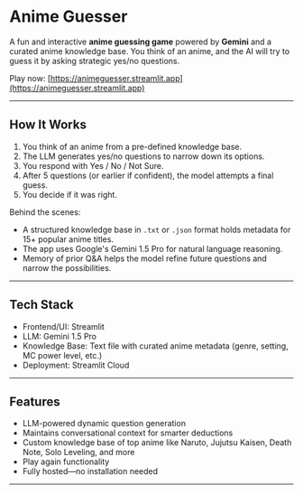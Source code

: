 # Anime Guesser

A fun and interactive **anime guessing game** powered by **Gemini** and a curated anime knowledge base. You think of an anime, and the AI will try to guess it by asking strategic yes/no questions.

Play now: [https://animeguesser.streamlit.app](https://animeguesser.streamlit.app)

---

## How It Works

1. You think of an anime from a pre-defined knowledge base.
2. The LLM generates yes/no questions to narrow down its options.
3. You respond with Yes / No / Not Sure.
4. After 5 questions (or earlier if confident), the model attempts a final guess.
5. You decide if it was right.

Behind the scenes:
- A structured knowledge base in `.txt` or `.json` format holds metadata for 15+ popular anime titles.
- The app uses Google's Gemini 1.5 Pro for natural language reasoning.
- Memory of prior Q&A helps the model refine future questions and narrow the possibilities.

---

## Tech Stack

- Frontend/UI: Streamlit
- LLM: Gemini 1.5 Pro
- Knowledge Base: Text file with curated anime metadata (genre, setting, MC power level, etc.)
- Deployment: Streamlit Cloud

---

## Features

- LLM-powered dynamic question generation
- Maintains conversational context for smarter deductions
- Custom knowledge base of top anime like Naruto, Jujutsu Kaisen, Death Note, Solo Leveling, and more
- Play again functionality
- Fully hosted—no installation needed

---
